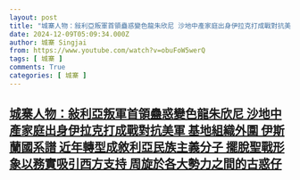 ```yaml
---
layout: post
title: "城寨人物：敍利亞叛軍首領蠱惑變色龍朱欣尼 沙地中產家庭出身伊拉克打成戰對抗美軍 基地組織外圍 伊斯蘭國系譜 近年轉型成敘利亞民族主義分子 擺脫聖戰形象以務實吸引西方支持 周旋於各大勢力之間的古惑仔"
date: 2024-12-09T05:09:34.000Z
author: 城寨 Singjai
from: https://www.youtube.com/watch?v=obuFoW5werQ
tags: [ 城寨 ]
comments: True
categories: [ 城寨 ]
---
```

<!--1733720974000-->
[城寨人物：敍利亞叛軍首領蠱惑變色龍朱欣尼 沙地中產家庭出身伊拉克打成戰對抗美軍 基地組織外圍 伊斯蘭國系譜 近年轉型成敘利亞民族主義分子 擺脫聖戰形象以務實吸引西方支持 周旋於各大勢力之間的古惑仔](https://www.youtube.com/watch?v=obuFoW5werQ)
------

<div>

</div>
